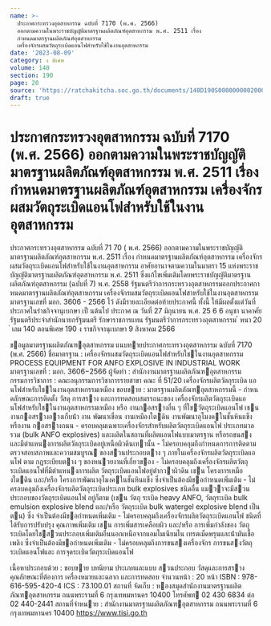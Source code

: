 ```yaml
---
name: >-
  ประกาศกระทรวงอุตสาหกรรม ฉบับที่ 7170 (พ.ศ. 2566)
  ออกตามความในพระราชบัญญัติมาตรฐานผลิตภัณฑ์อุตสาหกรรม พ.ศ. 2511 เรื่อง
  กำหนดมาตรฐานผลิตภัณฑ์อุตสาหกรรม
  เครื่องจักรผสมวัตถุระเบิดแอนโฟสำหรับใช้ในงานอุตสาหกรรม
date: '2023-08-09'
category: ง พิเศษ
volume: 140
section: 190
page: 20
source: 'https://ratchakitcha.soc.go.th/documents/140D190S0000000002000.pdf'
draft: true
---
```


# ประกาศกระทรวงอุตสาหกรรม ฉบับที่ 7170 (พ.ศ. 2566) ออกตามความในพระราชบัญญัติมาตรฐานผลิตภัณฑ์อุตสาหกรรม พ.ศ. 2511 เรื่อง กำหนดมาตรฐานผลิตภัณฑ์อุตสาหกรรม เครื่องจักรผสมวัตถุระเบิดแอนโฟสำหรับใช้ในงานอุตสาหกรรม

ประกาศกระทรวงอุตสาหกรรม ฉบับที่ 71 70 ( พ.ศ. 2566) ออกตามความในพระราชบัญญัติมาตรฐานผลิตภัณฑ์อุตสาหกรรม พ.ศ. 2511 เรื่อง กำหนดมาตรฐานผลิตภัณฑ์อุตสาหกรรม เครื่องจักรผสมวัตถุระเบิดแอนโฟสำหรับใช้ในงานอุตสาหกรรม อาศัยอานาจตามความในมาตรา 15 แห่งพระราชบัญญัติมาตรฐานผลิตภัณฑ์อุตสาหกรรม พ.ศ. 2511 ซึ่งแก้ไขเพิ่มเติมโดยพระราชบัญญัติมาตรฐานผลิตภัณฑ์อุตสาหกรรม (ฉบับที่ 7) พ.ศ. 2558 รัฐมนตรีว่าการกระทรวงอุตสาหกรรมออกประกาศกาหนดมาตรฐานผลิตภัณฑ์อุตสาหกรรม เครื่องจักรผสมวัตถุระเบิดแอนโฟสาหรับใช้ในงานอุตสาหกรรม มาตรฐานเลขที่ มอก. 3606 - 2566 ไว้ ดังมีรายละเอียดต่อท้ายประกาศนี้ ทั้งนี้ ให้มีผลตั้งแต่วันที่ประกาศในรำชกิจจานุเบกษา เป็ นต้นไป ประกาศ ณ วันที่ 27 มิถุนายน พ.ศ. 25 6 6 อนุชา นาคาศัย รัฐมนตรีประจำสำนักนายกรัฐมนตรี รักษาราชการแทน รัฐมนตรีว่าการกระทรวงอุตสาหกรรม ้ หนา 20 ่ เลม 140 ตอนพิเศษ 190 ง ราชกิจจานุเบกษา 9 สิงหาคม 2566

ขอมูลมาตรฐานผลิตภัณฑอุตสาหกรรม แนบทายประกาศกระทรวงอุตสาหกรรม ฉบับที่ 7170 (พ.ศ. 2566) ชื่อมาตรฐาน : เครื่องจักรผสมวัตถุระเบิดแอนโฟสําหรับใชในงานอุตสาหกรรม PROCESS EQUIPMENT FOR ANFO EXPLOSIVE IN INDUSTRIAL WORK มาตรฐานเลขที่ : มอก. 3606−2566 ผู้จัดทํา : สํานักงานมาตรฐานผลิตภัณฑอุตสาหกรรม กรรมการวิชาการ : คณะอนุกรรมการวิชาการรายสาขา คณะ ที่ 51/20 เครื่องจักรผลิตวัตถุระเบิด แอนโฟสําหรับใชในงานอุตสาหกรรมเหมือง ขอบขาย : มาตรฐานผลิตภัณฑอุตสาหกรรมนี้ - กําหนดลักษณะการติดตั้ง วัสดุ การสราง และการทดสอบสมรรถนะของ เครื่องจักรผลิตวัตถุระเบิดแอนโฟสําหรับใชในงานอุตสาหกรรมเหมือง หรือ งานกอสรางอื่น ๆ ที่ใชวัตถุระเบิดแอนโฟ เชน งานกอสรางอางเก็บน้ํา งาน พัฒนาเขื่อน งานเหมืองใตดิน งานพัฒนาอุโมงคในชั้นหินแข็งหรืองาน กอสรางถนน - ครอบคลุมเฉพาะเครื่องจักรสําหรับผลิตวัตถุระเบิดแอนโฟ ประเภทมวลรวม (bulk ANFO explosives) และผลิตในสถานที่ผลิตแอนโฟแบบมาตรฐาน หรือรถขนสง และมีตําแหนงการผลิตวัตถุระเบิดอยู่เหนือผิวดินเทานั้น - ไม่ครอบคลุมถึงกําหนดการการติดตามตรวจสอบสภาพและความสมบูรณ ของสวนประกอบตาง ๆ ภายในเครื่องจักรผลิตวัตถุระเบิดแอนโฟ ตาม กฎระเบียบตาง ๆ ของหนวยงานที่เกี่ยวของ - ไม่ครอบคลุมถึงเครื่องจักรผลิตวัตถุระเบิดแอนโฟที่มีตําแหนงการผลิต วัตถุระเบิดแอนโฟอยู่ต่ํากวาผิวดิน เชน โครงการเหมืองใตดิน และ/หรือ โครงการพัฒนาอุโมงคในชั้นหินแข็ง ซึ่งจําเป็นต้องมีขอกําหนดเพิ่มเติม - ไม่ครอบคลุมถึงเครื่องจักรผลิตวัตถุระเบิดประเภท bulk explosives ชนิดอื่น แมวาจะมีสวนประกอบของวัตถุระเบิดแอนโฟ อยู่ก็ตาม (เชน วัตถุ ระเบิด heavy ANFO, วัตถุระเบิด bulk emulsion explosive blend และ/หรือ วัตถุระเบิด bulk watergel explosive blend เป็นตน) ซึ่ง จําเป็นต้องมีขอกําหนดเพิ่มเติม - ไม่ครอบคลุมถึงเครื่องจักรผลิตวัตถุระเบิดแอนโฟ ชนิดที่ได้รับการปรับปรุง คุณภาพเพิ่มเติม เชน การเพิ่มสารเคลือบผิว และ/หรือ การเพิ่มกําลังของ วัตถุระเบิดโดยใชสวนประกอบเพิ่มเติมอื่นนอกเหนือจากแอมโมเนียมไน เทรตเม็ดพรุนและน้ํามันเชื้อเพลิง ซึ่งจําเป็นต้องมีขอกําหนดเพิ่มเติม - ไม่ครอบคลุมถึงการขนสงเครื่องจักร การขนสงวัตถุระเบิดแอนโฟและ การจุดระเบิดวัตถุระเบิดแอนโฟ

เนื้อหาประกอบด้วย : ขอบขาย บทนิยาม ประเภทและแบบ สวนประกอบ วัสดุและการสราง คุณลักษณะที่ต้องการ เครื่องหมายและฉลาก และการทดสอบ จํานวนหน้า : 20 หน้า ISBN : 978-616-595-420-4 ICS : 73.100.01 สถานที่ จัดเก็บ : หองสมุดสํานักงานมาตรฐานผลิตภัณฑอุตสาหกรรม ถนนพระรามที่ 6 กรุงเทพมหานคร 10400 โทรศัพท 02 430 6834 ต่อ 02 440-2441 สถานที่จําหนาย : สํานักงานมาตรฐานผลิตภัณฑอุตสาหกรรม ถนนพระรามที่ 6 กรุงเทพมหานคร 10400 https://www.tisi.go.th
